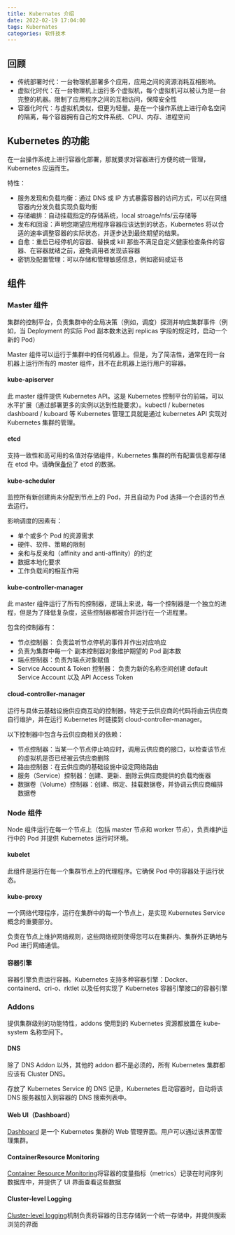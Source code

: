 ```yaml
---
title: Kubernates 介绍
date: 2022-02-19 17:04:00
tags: Kubernates
categories: 软件技术
---
```


## 回顾

- 传统部署时代：一台物理机部署多个应用，应用之间的资源消耗互相影响。
- 虚拟化时代：在一台物理机上运行多个虚拟机，每个虚拟机可以被认为是一台完整的机器。限制了应用程序之间的互相访问，保障安全性
- 容器化时代：与虚拟机类似，但更为轻量。是在一个操作系统上进行命名空间的隔离，每个容器拥有自己的文件系统、CPU、内存、进程空间

## Kubernetes 的功能

在一台操作系统上进行容器化部署，那就要求对容器进行方便的统一管理，Kubernetes 应运而生。

特性：

- 服务发现和负载均衡：通过 DNS 或 IP 方式暴露容器的访问方式，可以在同组容器内分发负载实现负载均衡
- 存储编排：自动挂载指定的存储系统，local stroage/nfs/云存储等
- 发布和回滚：声明您期望应用程序容器应该达到的状态，Kubernetes 将以合适的速率调整容器的实际状态，并逐步达到最终期望的结果。
- 自愈：重启已经停机的容器、替换或 kill 那些不满足自定义健康检查条件的容器、在容器就绪之前，避免调用者发现该容器
- 密钥及配置管理：可以存储和管理敏感信息，例如密码或证书

## 组件

### Master 组件

集群的控制平台，负责集群中的全局决策（例如，调度）探测并响应集群事件（例如，当 Deployment 的实际 Pod 副本数未达到 replicas 字段的规定时，启动一个新的 Pod）

Master 组件可以运行于集群中的任何机器上。但是，为了简洁性，通常在同一台机器上运行所有的 master 组件，且不在此机器上运行用户的容器。

#### kube-apiserver

此 master 组件提供 Kubernetes API。这是 Kubernetes 控制平台的前端，可以水平扩展（通过部署更多的实例以达到性能要求）。kubectl / kubernetes dashboard / kuboard 等 Kubernetes 管理工具就是通过 kubernetes API 实现对 Kubernetes 集群的管理。

#### etcd

支持一致性和高可用的名值对存储组件，Kubernetes 集群的所有配置信息都存储在 etcd 中。请确保[备份](https://kubernetes.io/docs/tasks/administer-cluster/configure-upgrade-etcd/#backing-up-an-etcd-cluster)了 etcd 的数据。

#### kube-scheduler

监控所有新创建尚未分配到节点上的 Pod，并且自动为 Pod 选择一个合适的节点去运行。

影响调度的因素有：

- 单个或多个 Pod 的资源需求
- 硬件、软件、策略的限制
- 亲和与反亲和（affinity and anti-affinity）的约定
- 数据本地化要求
- 工作负载间的相互作用

#### kube-controller-manager

此 master 组件运行了所有的控制器，逻辑上来说，每一个控制器是一个独立的进程，但是为了降低复杂度，这些控制器都被合并运行在一个进程里。

包含的控制器有：

- 节点控制器： 负责监听节点停机的事件并作出对应响应
- 负责为集群中每一个 副本控制器对象维护期望的 Pod 副本数
- 端点控制器：负责为端点对象赋值
- Service Account & Token 控制器： 负责为新的名称空间创建 default Service Account 以及 API Access Token

#### cloud-controller-manager

运行与具体云基础设施供应商互动的控制器。特定于云供应商的代码将由云供应商自行维护，并在运行 Kubernetes 时链接到 cloud-controller-manager。

以下控制器中包含与云供应商相关的依赖：

- 节点控制器：当某一个节点停止响应时，调用云供应商的接口，以检查该节点的虚拟机是否已经被云供应商删除
- 路由控制器：在云供应商的基础设施中设定网络路由
- 服务（Service）控制器：创建、更新、删除云供应商提供的负载均衡器
- 数据卷（Volume）控制器：创建、绑定、挂载数据卷，并协调云供应商编排数据卷

### Node 组件

Node 组件运行在每一个节点上（包括 master 节点和 worker 节点），负责维护运行中的 Pod 并提供 Kubernetes 运行时环境。

#### kubelet

此组件是运行在每一个集群节点上的代理程序。它确保 Pod 中的容器处于运行状态。

#### kube-proxy

一个网络代理程序，运行在集群中的每一个节点上，是实现 Kubernetes Service 概念的重要部分。

负责在节点上维护网络规则，这些网络规则使得您可以在集群内、集群外正确地与 Pod 进行网络通信。

#### 容器引擎

容器引擎负责运行容器。Kubernetes 支持多种容器引擎：Docker、containerd、cri-o、rktlet 以及任何实现了 Kubernetes 容器引擎接口的容器引擎

### Addons

提供集群级别的功能特性，addons 使用到的 Kubernetes 资源都放置在 kube-system 名称空间下。

#### DNS

除了 DNS Addon 以外，其他的 addon 都不是必须的，所有 Kubernetes 集群都应该有 Cluster DNS。

存放了 Kubernetes Service 的 DNS 记录，Kubernetes 启动容器时，自动将该 DNS 服务器加入到容器的 DNS 搜索列表中。

#### Web UI（Dashboard）

[Dashboard](https://kubernetes.io/docs/tasks/access-application-cluster/web-ui-dashboard/) 是一个 Kubernetes 集群的 Web 管理界面。用户可以通过该界面管理集群。

#### ContainerResource Monitoring

[Container Resource Monitoring](https://kubernetes.io/docs/tasks/debug-application-cluster/resource-usage-monitoring/)将容器的度量指标（metrics）记录在时间序列数据库中，并提供了 UI 界面查看这些数据

#### Cluster-level Logging

[Cluster-level logging](https://kubernetes.io/docs/concepts/cluster-administration/logging/)机制负责将容器的日志存储到一个统一存储中，并提供搜索浏览的界面
